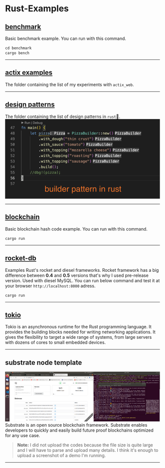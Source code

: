 # Rust-Examples

[benchmark](benchmark)
------
Basic benchmark example. You can run with this command.

```
cd benchmark
cargo bench
```

-------

[actix examples](actix_examples/)
------
The folder containing the list of my experiments with `actix_web`.

------

[design patterns](design_patterns/)
------
The folder containing the list of design patterns in `rust`🦀.
![builder pattern](design_patterns/images/builder_pattern.png)

------

[blockchain](blockchain)
------
Basic blockchain hash code example. You can run with this command.

```
cargo run
```

------

[rocket-db](rocket-db)
------
Examples Rust's rocket and diesel frameworks. Rocket framework has a big difference between  **0.4** and **0.5** versions that's why I used pre-release version. Used with diesel MySQL. You can run below command and test it at your browser `http://localhost:8000` adress.

```
cargo run
```

------

[tokio](tokio)
------
Tokio is an asynchronous runtime for the Rust programming language. It provides the building blocks needed for writing networking applications. It gives the flexibility to target a wide range of systems, from large servers with dozens of cores to small embedded devices.

------


## substrate node template
![substrate node template](img/substrate-node-template.png)
Substrate is an open source blockchain framework. Substrate enables developers to quickly and easily build future proof blockchains optimized for any use case. 

> **Note:** I did not upload the codes because the file size is quite large and I will have to parse and upload many details. I think it's enough to upload a screenshot of a demo I'm running.
------
